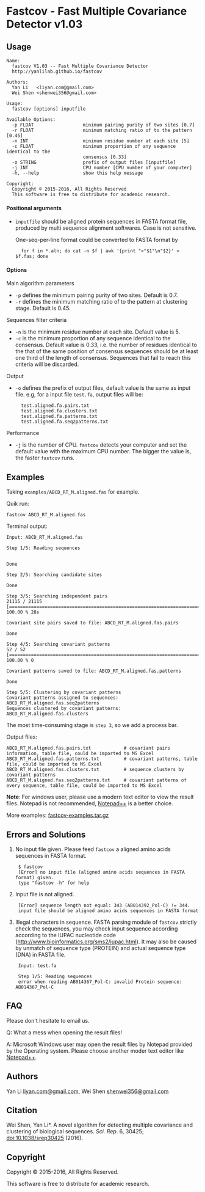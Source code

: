 # Fastcov - Fast Multiple Covariance Detector v1.03


## Usage

```
Name:
  fastcov V1.03 -- Fast Multiple Covariance Detector
  http://yanlilab.github.io/fastcov

Authors:
  Yan Li   <liyan.com@gmail.com>
  Wei Shen <shenwei356@gmail.com>

Usage:
  fastcov [options] inputfile

Available Options:
  -p FLOAT                  minimum pairing purity of two sites [0.7]
  -r FLOAT                  minimum matching ratio of to the pattern [0.45]
  -n INT                    minimum residue number at each site [5]
  -c FLOAT                  minimum proportion of any sequence identical to the
                            consensus [0.33]
  -o STRING                 prefix of output files [inputfile]
  -j INT                    CPU number [CPU number of your computer]
  -h, --help                show this help message

Copyright:
  Copyright © 2015-2016, All Rights Reserved
  This software is free to distribute for academic research.
```

#### Positional arguments

- `inputfile` should be aligned protein sequences in FASTA format file,
 produced by multi sequence alignment softwares.
 Case is not sensitive.

    One-seq-per-line format could be converted to FASTA format by

        for f in *.aln; do cat -n $f | awk '{print ">"$1"\n"$2}' > $f.fas; done


#### Options

Main algorithm parameters

- `-p` defines the minimum pairing purity of two sites. Default is 0.7.
- `-r` defines the minimum matching ratio of to the pattern at
clustering stage. Default is 0.45.

Sequences filter criteria

- `-n` is the minimum residue number at each site.  Default value is 5.
- `-c` is the minimum proportion of any sequence identical to the consensus.
Default value is 0.33, i.e. the number of residues identical to the that of the
 same position of consensus sequences should be at  least one third of the length of consensus.
 Sequences that fail to reach this criteria will be discarded.

Output

- `-o` defines the prefix of output files, default value is the same as input
 file. e.g, for a input file `test.fa`, output files will be:

        test.aligned.fa.pairs.txt
        test.aligned.fa.clusters.txt
        test.aligned.fa.patterns.txt
        test.aligned.fa.seq2patterns.txt


Performance

- `-j` is the number of CPU. `fastcov` detects your computer and set the
default value with the maximum CPU number. The bigger the value is,
the faster `fastcov` runs.

## Examples
Taking `examples/ABCD_RT_M.aligned.fas` for example.

Quik run:

    fastcov ABCD_RT_M.aligned.fas

Terminal output:

```
Input: ABCD_RT_M.aligned.fas

Step 1/5: Reading sequences


Done

Step 2/5: Searching candidate sites

Done

Step 3/5: Searching independent pairs
21115 / 21115 [===================================================================================] 100.00 % 28s

Covariant site pairs saved to file: ABCD_RT_M.aligned.fas.pairs

Done

Step 4/5: Searching covariant patterns
52 / 52 [===========================================================================================] 100.00 % 0

Covariant patterns saved to file: ABCD_RT_M.aligned.fas.patterns

Done

Step 5/5: Clustering by covariant patterns
Covariant patterns assigned to sequences: ABCD_RT_M.aligned.fas.seq2patterns
Sequences clustered by covariant patterns: ABCD_RT_M.aligned.fas.clusters

```
The most time-consuming stage is `step 3`, so we add a process bar.

Output files:

    ABCD_RT_M.aligned.fas.pairs.txt            # covariant pairs information, table file, could be imported to MS Excel
    ABCD_RT_M.aligned.fas.patterns.txt         # covariant patterns, table file, could be imported to MS Excel
    ABCD_RT_M.aligned.fas.clusters.txt         # sequence clusters by covariant patterns
    ABCD_RT_M.aligned.fas.seq2patterns.txt     # covariant patterns of every sequence, table file, could be imported to MS Excel

**Note**: For windows user, please use a modern text editor to view the result files.
Notepad is not recommended, [Notepad++](https://notepad-plus-plus.org/) is a better choice.

More examples: [fastcov-examples.tar.gz](/download/fastcov-examples.tar.gz)

## Errors and Solutions

1. No input file given. Please feed `fastcov` a aligned amino acids sequences in FASTA format.

        $ fastcov
        [Error] no input file (aligned amino acids sequences in FASTA format) given.
        type "fastcov -h" for help

2. Input file is not aligned.

        [Error] sequence length not equal: 343 (AB014392_Pol-C) != 344.
        input file should be aligned amino acids sequences in FASTA format

3. Illegal characters in sequence. FASTA parsing module of `fastcov` strictly
 check the sequences, you may check input sequence according according to
 the IUPAC nucleotide code (http://www.bioinformatics.org/sms2/iupac.html).
 It may also be caused by unmatch of sequence type (PROTEIN) and actual
 sequence type (DNA) in FASTA file.

        Input: test.fa

        Step 1/5: Reading sequences
        error when reading AB014367_Pol-C: invalid Protein sequence: AB014367_Pol-C



## FAQ

Please don't hesitate to email us.

Q: What a mess when opening the result files!

A: Microsoft Windows user may open the result files by Notepad provided by the Operating system.
Please choose another moder text editor like [Notepad++](https://notepad-plus-plus.org/).


## Authors
Yan Li <liyan.com@gmail.com>, Wei Shen <shenwei356@gmail.com>

## Citation

Wei Shen, Yan Li\*. 
A novel algorithm for detecting multiple covariance and clustering of biological sequences.
*Sci. Rep*. 6, 30425; [doi:10.1038/srep30425](https://doi.org/10.1038/srep30425) (2016).

## Copyright
Copyright © 2015-2016, All Rights Reserved.

This software is free to distribute for academic research.
